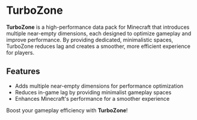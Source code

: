 # TurboZone

**TurboZone** is a high-performance data pack for Minecraft that introduces multiple near-empty dimensions, each designed to optimize gameplay and improve performance. By providing dedicated, minimalistic spaces, TurboZone reduces lag and creates a smoother, more efficient experience for players.

## Features
- Adds multiple near-empty dimensions for performance optimization
- Reduces in-game lag by providing minimalist gameplay spaces
- Enhances Minecraft's performance for a smoother experience

Boost your gameplay efficiency with **TurboZone**!
